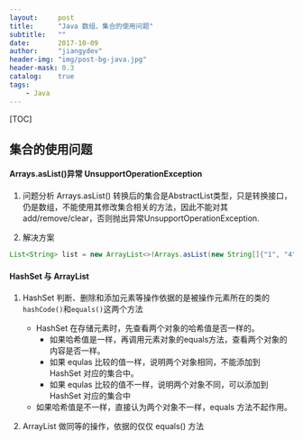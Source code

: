 ```yaml
---
layout:     post
title:      "Java 数组、集合的使用问题"
subtitle:   ""
date:       2017-10-09
author:     "jiangydev"
header-img: "img/post-bg-java.jpg"
header-mask: 0.3
catalog:    true
tags:
    - Java
---
```


[TOC]

## 集合的使用问题

#### Arrays.asList()异常 UnsupportOperationException
1. 问题分析
Arrays.asList() 转换后的集合是AbstractList类型，只是转换接口，仍是数组，不能使用其修改集合相关的方法，因此不能对其add/remove/clear，否则抛出异常UnsupportOperationException.

2. 解决方案
```java
List<String> list = new ArrayList<>(Arrays.asList(new String[]{"1", "4", "4"}));
```

#### HashSet 与 ArrayList
1. HashSet 判断、删除和添加元素等操作依据的是被操作元素所在的类的`hashCode()`和`equals()`这两个方法
   - HashSet 在存储元素时，先查看两个对象的哈希值是否一样的。
     - 如果哈希值是一样，再调用元素对象的equals方法，查看两个对象的内容是否一样。
     - 如果 equlas 比较的值一样，说明两个对象相同，不能添加到 HashSet 对应的集合中。
     - 如果 equlas 比较的值不一样，说明两个对象不同，可以添加到 HashSet 对应的集合中
   - 如果哈希值是不一样，直接认为两个对象不一样，equals 方法不起作用。

2. ArrayList 做同等的操作，依据的仅仅 equals() 方法

